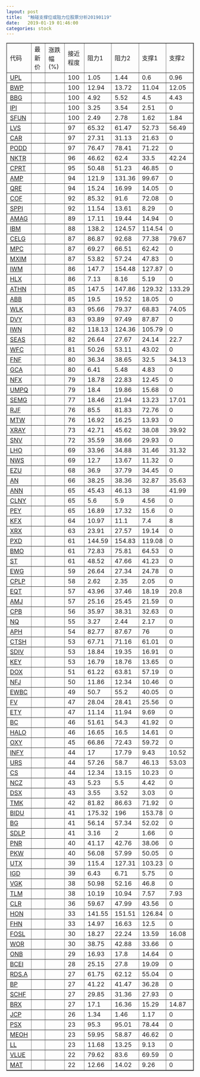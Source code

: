 ```yaml
---
layout: post
title:  "触碰支撑位或阻力位股票分析20190119"
date:   2019-01-19 01:46:00
categories: stock
---
```

<script type="text/javascript">
var stockList = []
stockList.push('gb_upl');
stockList.push('gb_bwp');
stockList.push('gb_bbg');
stockList.push('gb_ipi');
stockList.push('gb_sfun');
stockList.push('gb_lvs');
stockList.push('gb_car');
stockList.push('gb_podd');
stockList.push('gb_nktr');
stockList.push('gb_cprt');
stockList.push('gb_amp');
stockList.push('gb_qre');
stockList.push('gb_cof');
stockList.push('gb_sppi');
stockList.push('gb_amag');
stockList.push('gb_ibm');
stockList.push('gb_celg');
stockList.push('gb_mpc');
stockList.push('gb_mxim');
stockList.push('gb_iwm');
stockList.push('gb_hlx');
stockList.push('gb_athn');
stockList.push('gb_abb');
stockList.push('gb_wlk');
stockList.push('gb_dvy');
stockList.push('gb_iwn');
stockList.push('gb_seas');
stockList.push('gb_wfc');
stockList.push('gb_fnf');
stockList.push('gb_gca');
stockList.push('gb_nfx');
stockList.push('gb_umpq');
stockList.push('gb_semg');
stockList.push('gb_rjf');
stockList.push('gb_mtw');
stockList.push('gb_xray');
stockList.push('gb_snv');
stockList.push('gb_lho');
stockList.push('gb_nws');
stockList.push('gb_ezu');
stockList.push('gb_an');
stockList.push('gb_ann');
stockList.push('gb_clny');
stockList.push('gb_pey');
stockList.push('gb_kfx');
stockList.push('gb_xrx');
stockList.push('gb_pxd');
stockList.push('gb_bmo');
stockList.push('gb_st');
stockList.push('gb_ewg');
stockList.push('gb_cplp');
stockList.push('gb_eqt');
stockList.push('gb_amj');
stockList.push('gb_cpb');
stockList.push('gb_nq');
stockList.push('gb_aph');
stockList.push('gb_ctsh');
stockList.push('gb_sdiv');
stockList.push('gb_key');
stockList.push('gb_dox');
stockList.push('gb_nfj');
stockList.push('gb_ewbc');
stockList.push('gb_fv');
stockList.push('gb_ety');
stockList.push('gb_bc');
stockList.push('gb_halo');
stockList.push('gb_oxy');
stockList.push('gb_infy');
stockList.push('gb_urs');
stockList.push('gb_cs');
stockList.push('gb_ncz');
stockList.push('gb_dsx');
stockList.push('gb_tmk');
stockList.push('gb_bidu');
stockList.push('gb_bg');
stockList.push('gb_sdlp');
stockList.push('gb_pnr');
stockList.push('gb_pkw');
stockList.push('gb_utx');
stockList.push('gb_igd');
stockList.push('gb_vgk');
stockList.push('gb_tlm');
stockList.push('gb_clr');
stockList.push('gb_hon');
stockList.push('gb_fhn');
stockList.push('gb_fosl');
stockList.push('gb_wor');
stockList.push('gb_onb');
stockList.push('gb_bcei');
stockList.push('gb_rds.a');
stockList.push('gb_bp');
stockList.push('gb_schf');
stockList.push('gb_brx');
stockList.push('gb_jcp');
stockList.push('gb_psx');
stockList.push('gb_meoh');
stockList.push('gb_ll');
stockList.push('gb_vlue');
stockList.push('gb_mat');
</script>
<table border="1">
 <tr>
 <td>代码</td>
 <td>最新价</td>
 <td>涨跌幅(%)</td>
 <td>接近程度</td>
 <td>阻力1</td>
 <td>阻力2</td>
 <td>支撑1</td>
 <td>支撑2</td>
</tr>
  <tr id="upl" class="green">
  <td><a href="http://stock.finance.sina.com.cn/usstock/quotes/UPL.html" target="_blank">UPL</a></td><td></td><td></td><td>100</td><td>1.05</td><td>1.44</td><td>0.6</td><td>0.96</td></tr>
  <tr id="bwp" class="green">
  <td><a href="http://stock.finance.sina.com.cn/usstock/quotes/BWP.html" target="_blank">BWP</a></td><td></td><td></td><td>100</td><td>12.94</td><td>13.72</td><td>11.04</td><td>12.05</td></tr>
  <tr id="bbg" class="red">
  <td><a href="http://stock.finance.sina.com.cn/usstock/quotes/BBG.html" target="_blank">BBG</a></td><td></td><td></td><td>100</td><td>4.92</td><td>5.52</td><td>4.5</td><td>4.43</td></tr>
  <tr id="ipi" class="red">
  <td><a href="http://stock.finance.sina.com.cn/usstock/quotes/IPI.html" target="_blank">IPI</a></td><td></td><td></td><td>100</td><td>3.25</td><td>3.54</td><td>2.51</td><td>0</td></tr>
  <tr id="sfun" class="green">
  <td><a href="http://stock.finance.sina.com.cn/usstock/quotes/SFUN.html" target="_blank">SFUN</a></td><td></td><td></td><td>100</td><td>2.49</td><td>2.78</td><td>1.62</td><td>1.84</td></tr>
  <tr id="lvs" class="green">
  <td><a href="http://stock.finance.sina.com.cn/usstock/quotes/LVS.html" target="_blank">LVS</a></td><td></td><td></td><td>97</td><td>65.32</td><td>61.47</td><td>52.73</td><td>56.49</td></tr>
  <tr id="car" class="red">
  <td><a href="http://stock.finance.sina.com.cn/usstock/quotes/CAR.html" target="_blank">CAR</a></td><td></td><td></td><td>97</td><td>27.31</td><td>31.13</td><td>21.63</td><td>0</td></tr>
  <tr id="podd" class="red">
  <td><a href="http://stock.finance.sina.com.cn/usstock/quotes/PODD.html" target="_blank">PODD</a></td><td></td><td></td><td>97</td><td>76.47</td><td>78.41</td><td>71.22</td><td>0</td></tr>
  <tr id="nktr" class="red">
  <td><a href="http://stock.finance.sina.com.cn/usstock/quotes/NKTR.html" target="_blank">NKTR</a></td><td></td><td></td><td>96</td><td>46.62</td><td>62.4</td><td>33.5</td><td>42.24</td></tr>
  <tr id="cprt" class="red">
  <td><a href="http://stock.finance.sina.com.cn/usstock/quotes/CPRT.html" target="_blank">CPRT</a></td><td></td><td></td><td>95</td><td>50.48</td><td>51.23</td><td>46.85</td><td>0</td></tr>
  <tr id="amp" class="red">
  <td><a href="http://stock.finance.sina.com.cn/usstock/quotes/AMP.html" target="_blank">AMP</a></td><td></td><td></td><td>94</td><td>121.9</td><td>131.36</td><td>99.67</td><td>0</td></tr>
  <tr id="qre" class="red">
  <td><a href="http://stock.finance.sina.com.cn/usstock/quotes/QRE.html" target="_blank">QRE</a></td><td></td><td></td><td>94</td><td>15.24</td><td>16.99</td><td>14.05</td><td>0</td></tr>
  <tr id="cof" class="red">
  <td><a href="http://stock.finance.sina.com.cn/usstock/quotes/COF.html" target="_blank">COF</a></td><td></td><td></td><td>92</td><td>85.32</td><td>91.6</td><td>72.08</td><td>0</td></tr>
  <tr id="sppi" class="red">
  <td><a href="http://stock.finance.sina.com.cn/usstock/quotes/SPPI.html" target="_blank">SPPI</a></td><td></td><td></td><td>92</td><td>11.54</td><td>13.61</td><td>8.29</td><td>0</td></tr>
  <tr id="amag" class="red">
  <td><a href="http://stock.finance.sina.com.cn/usstock/quotes/AMAG.html" target="_blank">AMAG</a></td><td></td><td></td><td>89</td><td>17.11</td><td>19.44</td><td>14.94</td><td>0</td></tr>
  <tr id="ibm" class="red">
  <td><a href="http://stock.finance.sina.com.cn/usstock/quotes/IBM.html" target="_blank">IBM</a></td><td></td><td></td><td>88</td><td>138.2</td><td>124.57</td><td>114.54</td><td>0</td></tr>
  <tr id="celg" class="red">
  <td><a href="http://stock.finance.sina.com.cn/usstock/quotes/CELG.html" target="_blank">CELG</a></td><td></td><td></td><td>87</td><td>86.87</td><td>92.68</td><td>77.38</td><td>79.67</td></tr>
  <tr id="mpc" class="red">
  <td><a href="http://stock.finance.sina.com.cn/usstock/quotes/MPC.html" target="_blank">MPC</a></td><td></td><td></td><td>87</td><td>69.27</td><td>66.51</td><td>62.42</td><td>0</td></tr>
  <tr id="mxim" class="red">
  <td><a href="http://stock.finance.sina.com.cn/usstock/quotes/MXIM.html" target="_blank">MXIM</a></td><td></td><td></td><td>87</td><td>53.82</td><td>57.24</td><td>47.83</td><td>0</td></tr>
  <tr id="iwm" class="red">
  <td><a href="http://stock.finance.sina.com.cn/usstock/quotes/IWM.html" target="_blank">IWM</a></td><td></td><td></td><td>86</td><td>147.7</td><td>154.48</td><td>127.87</td><td>0</td></tr>
  <tr id="hlx" class="red">
  <td><a href="http://stock.finance.sina.com.cn/usstock/quotes/HLX.html" target="_blank">HLX</a></td><td></td><td></td><td>86</td><td>7.13</td><td>8.16</td><td>5.19</td><td>0</td></tr>
  <tr id="athn" class="green">
  <td><a href="http://stock.finance.sina.com.cn/usstock/quotes/ATHN.html" target="_blank">ATHN</a></td><td></td><td></td><td>85</td><td>147.5</td><td>147.86</td><td>129.32</td><td>133.29</td></tr>
  <tr id="abb" class="red">
  <td><a href="http://stock.finance.sina.com.cn/usstock/quotes/ABB.html" target="_blank">ABB</a></td><td></td><td></td><td>85</td><td>19.5</td><td>19.52</td><td>18.05</td><td>0</td></tr>
  <tr id="wlk" class="red">
  <td><a href="http://stock.finance.sina.com.cn/usstock/quotes/WLK.html" target="_blank">WLK</a></td><td></td><td></td><td>83</td><td>95.66</td><td>79.37</td><td>68.83</td><td>74.05</td></tr>
  <tr id="dvy" class="red">
  <td><a href="http://stock.finance.sina.com.cn/usstock/quotes/DVY.html" target="_blank">DVY</a></td><td></td><td></td><td>83</td><td>93.89</td><td>97.49</td><td>87.87</td><td>0</td></tr>
  <tr id="iwn" class="red">
  <td><a href="http://stock.finance.sina.com.cn/usstock/quotes/IWN.html" target="_blank">IWN</a></td><td></td><td></td><td>82</td><td>118.13</td><td>124.36</td><td>105.79</td><td>0</td></tr>
  <tr id="seas" class="red">
  <td><a href="http://stock.finance.sina.com.cn/usstock/quotes/SEAS.html" target="_blank">SEAS</a></td><td></td><td></td><td>82</td><td>26.64</td><td>27.67</td><td>24.14</td><td>22.7</td></tr>
  <tr id="wfc" class="red">
  <td><a href="http://stock.finance.sina.com.cn/usstock/quotes/WFC.html" target="_blank">WFC</a></td><td></td><td></td><td>81</td><td>50.26</td><td>53.11</td><td>43.02</td><td>0</td></tr>
  <tr id="fnf" class="green">
  <td><a href="http://stock.finance.sina.com.cn/usstock/quotes/FNF.html" target="_blank">FNF</a></td><td></td><td></td><td>80</td><td>36.34</td><td>38.65</td><td>32.5</td><td>34.13</td></tr>
  <tr id="gca" class="green">
  <td><a href="http://stock.finance.sina.com.cn/usstock/quotes/GCA.html" target="_blank">GCA</a></td><td></td><td></td><td>80</td><td>6.41</td><td>5.48</td><td>4.83</td><td>0</td></tr>
  <tr id="nfx" class="red">
  <td><a href="http://stock.finance.sina.com.cn/usstock/quotes/NFX.html" target="_blank">NFX</a></td><td></td><td></td><td>79</td><td>18.78</td><td>22.83</td><td>12.45</td><td>0</td></tr>
  <tr id="umpq" class="green">
  <td><a href="http://stock.finance.sina.com.cn/usstock/quotes/UMPQ.html" target="_blank">UMPQ</a></td><td></td><td></td><td>79</td><td>18.4</td><td>19.86</td><td>15.68</td><td>0</td></tr>
  <tr id="semg" class="green">
  <td><a href="http://stock.finance.sina.com.cn/usstock/quotes/SEMG.html" target="_blank">SEMG</a></td><td></td><td></td><td>77</td><td>18.46</td><td>21.94</td><td>13.23</td><td>17.01</td></tr>
  <tr id="rjf" class="red">
  <td><a href="http://stock.finance.sina.com.cn/usstock/quotes/RJF.html" target="_blank">RJF</a></td><td></td><td></td><td>76</td><td>85.5</td><td>81.83</td><td>72.76</td><td>0</td></tr>
  <tr id="mtw" class="red">
  <td><a href="http://stock.finance.sina.com.cn/usstock/quotes/MTW.html" target="_blank">MTW</a></td><td></td><td></td><td>76</td><td>16.92</td><td>16.25</td><td>13.93</td><td>0</td></tr>
  <tr id="xray" class="green">
  <td><a href="http://stock.finance.sina.com.cn/usstock/quotes/XRAY.html" target="_blank">XRAY</a></td><td></td><td></td><td>73</td><td>42.71</td><td>45.62</td><td>38.08</td><td>39.92</td></tr>
  <tr id="snv" class="red">
  <td><a href="http://stock.finance.sina.com.cn/usstock/quotes/SNV.html" target="_blank">SNV</a></td><td></td><td></td><td>72</td><td>35.59</td><td>38.66</td><td>29.93</td><td>0</td></tr>
  <tr id="lho" class="green">
  <td><a href="http://stock.finance.sina.com.cn/usstock/quotes/LHO.html" target="_blank">LHO</a></td><td></td><td></td><td>69</td><td>33.96</td><td>34.88</td><td>31.46</td><td>31.32</td></tr>
  <tr id="nws" class="red">
  <td><a href="http://stock.finance.sina.com.cn/usstock/quotes/NWS.html" target="_blank">NWS</a></td><td></td><td></td><td>69</td><td>12.7</td><td>13.67</td><td>11.32</td><td>0</td></tr>
  <tr id="ezu" class="red">
  <td><a href="http://stock.finance.sina.com.cn/usstock/quotes/EZU.html" target="_blank">EZU</a></td><td></td><td></td><td>68</td><td>36.9</td><td>37.79</td><td>34.45</td><td>0</td></tr>
  <tr id="an" class="red">
  <td><a href="http://stock.finance.sina.com.cn/usstock/quotes/AN.html" target="_blank">AN</a></td><td></td><td></td><td>66</td><td>38.25</td><td>38.36</td><td>32.87</td><td>35.63</td></tr>
  <tr id="ann" class="red">
  <td><a href="http://stock.finance.sina.com.cn/usstock/quotes/ANN.html" target="_blank">ANN</a></td><td></td><td></td><td>65</td><td>45.43</td><td>46.13</td><td>38</td><td>41.99</td></tr>
  <tr id="clny" class="red">
  <td><a href="http://stock.finance.sina.com.cn/usstock/quotes/CLNY.html" target="_blank">CLNY</a></td><td></td><td></td><td>65</td><td>5.6</td><td>5.9</td><td>4.56</td><td>0</td></tr>
  <tr id="pey" class="green">
  <td><a href="http://stock.finance.sina.com.cn/usstock/quotes/PEY.html" target="_blank">PEY</a></td><td></td><td></td><td>65</td><td>16.89</td><td>17.32</td><td>15.6</td><td>0</td></tr>
  <tr id="kfx" class="green">
  <td><a href="http://stock.finance.sina.com.cn/usstock/quotes/KFX.html" target="_blank">KFX</a></td><td></td><td></td><td>64</td><td>10.97</td><td>11.1</td><td>7.4</td><td>8</td></tr>
  <tr id="xrx" class="red">
  <td><a href="http://stock.finance.sina.com.cn/usstock/quotes/XRX.html" target="_blank">XRX</a></td><td></td><td></td><td>63</td><td>23.91</td><td>27.57</td><td>19.14</td><td>0</td></tr>
  <tr id="pxd" class="green">
  <td><a href="http://stock.finance.sina.com.cn/usstock/quotes/PXD.html" target="_blank">PXD</a></td><td></td><td></td><td>61</td><td>144.59</td><td>154.83</td><td>119.08</td><td>0</td></tr>
  <tr id="bmo" class="green">
  <td><a href="http://stock.finance.sina.com.cn/usstock/quotes/BMO.html" target="_blank">BMO</a></td><td></td><td></td><td>61</td><td>72.83</td><td>75.81</td><td>64.53</td><td>0</td></tr>
  <tr id="st" class="red">
  <td><a href="http://stock.finance.sina.com.cn/usstock/quotes/ST.html" target="_blank">ST</a></td><td></td><td></td><td>61</td><td>48.52</td><td>47.66</td><td>41.23</td><td>0</td></tr>
  <tr id="ewg" class="green">
  <td><a href="http://stock.finance.sina.com.cn/usstock/quotes/EWG.html" target="_blank">EWG</a></td><td></td><td></td><td>59</td><td>26.64</td><td>27.34</td><td>24.78</td><td>0</td></tr>
  <tr id="cplp" class="red">
  <td><a href="http://stock.finance.sina.com.cn/usstock/quotes/CPLP.html" target="_blank">CPLP</a></td><td></td><td></td><td>58</td><td>2.62</td><td>2.35</td><td>2.05</td><td>0</td></tr>
  <tr id="eqt" class="green">
  <td><a href="http://stock.finance.sina.com.cn/usstock/quotes/EQT.html" target="_blank">EQT</a></td><td></td><td></td><td>57</td><td>43.96</td><td>37.46</td><td>18.19</td><td>20.8</td></tr>
  <tr id="amj" class="red">
  <td><a href="http://stock.finance.sina.com.cn/usstock/quotes/AMJ.html" target="_blank">AMJ</a></td><td></td><td></td><td>57</td><td>25.16</td><td>25.45</td><td>21.59</td><td>0</td></tr>
  <tr id="cpb" class="red">
  <td><a href="http://stock.finance.sina.com.cn/usstock/quotes/CPB.html" target="_blank">CPB</a></td><td></td><td></td><td>56</td><td>35.97</td><td>38.31</td><td>32.63</td><td>0</td></tr>
  <tr id="nq" class="green">
  <td><a href="http://stock.finance.sina.com.cn/usstock/quotes/NQ.html" target="_blank">NQ</a></td><td></td><td></td><td>55</td><td>3.27</td><td>2.44</td><td>2.17</td><td>0</td></tr>
  <tr id="aph" class="red">
  <td><a href="http://stock.finance.sina.com.cn/usstock/quotes/APH.html" target="_blank">APH</a></td><td></td><td></td><td>54</td><td>82.77</td><td>87.67</td><td>76</td><td>0</td></tr>
  <tr id="ctsh" class="green">
  <td><a href="http://stock.finance.sina.com.cn/usstock/quotes/CTSH.html" target="_blank">CTSH</a></td><td></td><td></td><td>53</td><td>67.71</td><td>71.16</td><td>61.01</td><td>0</td></tr>
  <tr id="sdiv" class="red">
  <td><a href="http://stock.finance.sina.com.cn/usstock/quotes/SDIV.html" target="_blank">SDIV</a></td><td></td><td></td><td>53</td><td>18.84</td><td>19.35</td><td>16.91</td><td>0</td></tr>
  <tr id="key" class="green">
  <td><a href="http://stock.finance.sina.com.cn/usstock/quotes/KEY.html" target="_blank">KEY</a></td><td></td><td></td><td>53</td><td>16.79</td><td>18.76</td><td>13.65</td><td>0</td></tr>
  <tr id="dox" class="red">
  <td><a href="http://stock.finance.sina.com.cn/usstock/quotes/DOX.html" target="_blank">DOX</a></td><td></td><td></td><td>51</td><td>61.22</td><td>63.81</td><td>57.19</td><td>0</td></tr>
  <tr id="nfj" class="red">
  <td><a href="http://stock.finance.sina.com.cn/usstock/quotes/NFJ.html" target="_blank">NFJ</a></td><td></td><td></td><td>50</td><td>11.86</td><td>12.34</td><td>10.46</td><td>0</td></tr>
  <tr id="ewbc" class="red">
  <td><a href="http://stock.finance.sina.com.cn/usstock/quotes/EWBC.html" target="_blank">EWBC</a></td><td></td><td></td><td>49</td><td>50.7</td><td>55.2</td><td>40.05</td><td>0</td></tr>
  <tr id="fv" class="red">
  <td><a href="http://stock.finance.sina.com.cn/usstock/quotes/FV.html" target="_blank">FV</a></td><td></td><td></td><td>47</td><td>28.04</td><td>28.41</td><td>25.56</td><td>0</td></tr>
  <tr id="ety" class="red">
  <td><a href="http://stock.finance.sina.com.cn/usstock/quotes/ETY.html" target="_blank">ETY</a></td><td></td><td></td><td>47</td><td>11.14</td><td>11.94</td><td>9.69</td><td>0</td></tr>
  <tr id="bc" class="red">
  <td><a href="http://stock.finance.sina.com.cn/usstock/quotes/BC.html" target="_blank">BC</a></td><td></td><td></td><td>46</td><td>51.61</td><td>54.3</td><td>41.92</td><td>0</td></tr>
  <tr id="halo" class="red">
  <td><a href="http://stock.finance.sina.com.cn/usstock/quotes/HALO.html" target="_blank">HALO</a></td><td></td><td></td><td>46</td><td>16.65</td><td>16.5</td><td>14.61</td><td>0</td></tr>
  <tr id="oxy" class="green">
  <td><a href="http://stock.finance.sina.com.cn/usstock/quotes/OXY.html" target="_blank">OXY</a></td><td></td><td></td><td>45</td><td>66.86</td><td>72.43</td><td>59.72</td><td>0</td></tr>
  <tr id="infy" class="green">
  <td><a href="http://stock.finance.sina.com.cn/usstock/quotes/INFY.html" target="_blank">INFY</a></td><td></td><td></td><td>44</td><td>17</td><td>17.79</td><td>9.43</td><td>10.52</td></tr>
  <tr id="urs" class="green">
  <td><a href="http://stock.finance.sina.com.cn/usstock/quotes/URS.html" target="_blank">URS</a></td><td></td><td></td><td>44</td><td>57.26</td><td>58.7</td><td>46.13</td><td>53.03</td></tr>
  <tr id="cs" class="green">
  <td><a href="http://stock.finance.sina.com.cn/usstock/quotes/CS.html" target="_blank">CS</a></td><td></td><td></td><td>44</td><td>12.34</td><td>13.15</td><td>10.23</td><td>0</td></tr>
  <tr id="ncz" class="red">
  <td><a href="http://stock.finance.sina.com.cn/usstock/quotes/NCZ.html" target="_blank">NCZ</a></td><td></td><td></td><td>43</td><td>5.23</td><td>5.5</td><td>4.42</td><td>0</td></tr>
  <tr id="dsx" class="red">
  <td><a href="http://stock.finance.sina.com.cn/usstock/quotes/DSX.html" target="_blank">DSX</a></td><td></td><td></td><td>43</td><td>3.55</td><td>3.52</td><td>3.03</td><td>0</td></tr>
  <tr id="tmk" class="green">
  <td><a href="http://stock.finance.sina.com.cn/usstock/quotes/TMK.html" target="_blank">TMK</a></td><td></td><td></td><td>42</td><td>81.82</td><td>86.63</td><td>71.92</td><td>0</td></tr>
  <tr id="bidu" class="red">
  <td><a href="http://stock.finance.sina.com.cn/usstock/quotes/BIDU.html" target="_blank">BIDU</a></td><td></td><td></td><td>41</td><td>175.32</td><td>196</td><td>153.78</td><td>0</td></tr>
  <tr id="bg" class="green">
  <td><a href="http://stock.finance.sina.com.cn/usstock/quotes/BG.html" target="_blank">BG</a></td><td></td><td></td><td>41</td><td>56.14</td><td>57.34</td><td>52.02</td><td>0</td></tr>
  <tr id="sdlp" class="green">
  <td><a href="http://stock.finance.sina.com.cn/usstock/quotes/SDLP.html" target="_blank">SDLP</a></td><td></td><td></td><td>41</td><td>3.16</td><td>2</td><td>1.66</td><td>0</td></tr>
  <tr id="pnr" class="red">
  <td><a href="http://stock.finance.sina.com.cn/usstock/quotes/PNR.html" target="_blank">PNR</a></td><td></td><td></td><td>40</td><td>41.17</td><td>42.76</td><td>38.06</td><td>0</td></tr>
  <tr id="pkw" class="green">
  <td><a href="http://stock.finance.sina.com.cn/usstock/quotes/PKW.html" target="_blank">PKW</a></td><td></td><td></td><td>40</td><td>56.08</td><td>57.99</td><td>50.05</td><td>0</td></tr>
  <tr id="utx" class="red">
  <td><a href="http://stock.finance.sina.com.cn/usstock/quotes/UTX.html" target="_blank">UTX</a></td><td></td><td></td><td>39</td><td>115.4</td><td>127.31</td><td>103.23</td><td>0</td></tr>
  <tr id="igd" class="green">
  <td><a href="http://stock.finance.sina.com.cn/usstock/quotes/IGD.html" target="_blank">IGD</a></td><td></td><td></td><td>39</td><td>6.43</td><td>6.71</td><td>5.75</td><td>0</td></tr>
  <tr id="vgk" class="green">
  <td><a href="http://stock.finance.sina.com.cn/usstock/quotes/VGK.html" target="_blank">VGK</a></td><td></td><td></td><td>38</td><td>50.98</td><td>52.16</td><td>46.8</td><td>0</td></tr>
  <tr id="tlm" class="green">
  <td><a href="http://stock.finance.sina.com.cn/usstock/quotes/TLM.html" target="_blank">TLM</a></td><td></td><td></td><td>38</td><td>10.19</td><td>10.94</td><td>7.57</td><td>7.93</td></tr>
  <tr id="clr" class="red">
  <td><a href="http://stock.finance.sina.com.cn/usstock/quotes/CLR.html" target="_blank">CLR</a></td><td></td><td></td><td>36</td><td>59.67</td><td>47.99</td><td>43.56</td><td>0</td></tr>
  <tr id="hon" class="green">
  <td><a href="http://stock.finance.sina.com.cn/usstock/quotes/HON.html" target="_blank">HON</a></td><td></td><td></td><td>33</td><td>141.55</td><td>151.51</td><td>126.84</td><td>0</td></tr>
  <tr id="fhn" class="red">
  <td><a href="http://stock.finance.sina.com.cn/usstock/quotes/FHN.html" target="_blank">FHN</a></td><td></td><td></td><td>33</td><td>14.97</td><td>16.63</td><td>12.5</td><td>0</td></tr>
  <tr id="fosl" class="red">
  <td><a href="http://stock.finance.sina.com.cn/usstock/quotes/FOSL.html" target="_blank">FOSL</a></td><td></td><td></td><td>30</td><td>18.27</td><td>22.24</td><td>13.59</td><td>16.08</td></tr>
  <tr id="wor" class="red">
  <td><a href="http://stock.finance.sina.com.cn/usstock/quotes/WOR.html" target="_blank">WOR</a></td><td></td><td></td><td>30</td><td>38.75</td><td>42.88</td><td>33.66</td><td>0</td></tr>
  <tr id="onb" class="red">
  <td><a href="http://stock.finance.sina.com.cn/usstock/quotes/ONB.html" target="_blank">ONB</a></td><td></td><td></td><td>29</td><td>16.93</td><td>17.8</td><td>14.64</td><td>0</td></tr>
  <tr id="bcei" class="red">
  <td><a href="http://stock.finance.sina.com.cn/usstock/quotes/BCEI.html" target="_blank">BCEI</a></td><td></td><td></td><td>28</td><td>25.15</td><td>27.8</td><td>19.09</td><td>0</td></tr>
  <tr id="rds.a" class="red">
  <td><a href="http://stock.finance.sina.com.cn/usstock/quotes/RDS.A.html" target="_blank">RDS.A</a></td><td></td><td></td><td>27</td><td>61.75</td><td>62.12</td><td>55.04</td><td>0</td></tr>
  <tr id="bp" class="red">
  <td><a href="http://stock.finance.sina.com.cn/usstock/quotes/BP.html" target="_blank">BP</a></td><td></td><td></td><td>27</td><td>41.22</td><td>41.47</td><td>36.28</td><td>0</td></tr>
  <tr id="schf" class="green">
  <td><a href="http://stock.finance.sina.com.cn/usstock/quotes/SCHF.html" target="_blank">SCHF</a></td><td></td><td></td><td>27</td><td>29.85</td><td>31.36</td><td>27.93</td><td>0</td></tr>
  <tr id="brx" class="red">
  <td><a href="http://stock.finance.sina.com.cn/usstock/quotes/BRX.html" target="_blank">BRX</a></td><td></td><td></td><td>27</td><td>17.1</td><td>16.36</td><td>15.29</td><td>14.87</td></tr>
  <tr id="jcp" class="red">
  <td><a href="http://stock.finance.sina.com.cn/usstock/quotes/JCP.html" target="_blank">JCP</a></td><td></td><td></td><td>26</td><td>1.34</td><td>1.46</td><td>1.17</td><td>0</td></tr>
  <tr id="psx" class="green">
  <td><a href="http://stock.finance.sina.com.cn/usstock/quotes/PSX.html" target="_blank">PSX</a></td><td></td><td></td><td>23</td><td>95.3</td><td>95.01</td><td>78.44</td><td>0</td></tr>
  <tr id="meoh" class="green">
  <td><a href="http://stock.finance.sina.com.cn/usstock/quotes/MEOH.html" target="_blank">MEOH</a></td><td></td><td></td><td>23</td><td>59.95</td><td>58.87</td><td>46.62</td><td>0</td></tr>
  <tr id="ll" class="red">
  <td><a href="http://stock.finance.sina.com.cn/usstock/quotes/LL.html" target="_blank">LL</a></td><td></td><td></td><td>23</td><td>11.68</td><td>13.25</td><td>9.13</td><td>0</td></tr>
  <tr id="vlue" class="red">
  <td><a href="http://stock.finance.sina.com.cn/usstock/quotes/VLUE.html" target="_blank">VLUE</a></td><td></td><td></td><td>22</td><td>79.62</td><td>83.6</td><td>69.59</td><td>0</td></tr>
  <tr id="mat" class="red">
  <td><a href="http://stock.finance.sina.com.cn/usstock/quotes/MAT.html" target="_blank">MAT</a></td><td></td><td></td><td>22</td><td>12.66</td><td>14.02</td><td>9.26</td><td>0</td></tr>
</table>
